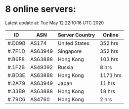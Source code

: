 # 8 online servers:

Latest update at: Tue May 12 22:10:16 UTC 2020

| ID | ASN | Server Country | Online |
| -- | --- | -------------- | ------ |
| #.D09B | AS174 | United States | 352 hrs |
| #.7F1D | AS63949 | Singapore | 352 hrs |
| #.B6F8 | AS63888 | Hong Kong | 103 hrs |
| #.1F2B | AS49392 | Russia | 8 hrs |
| #.BD3E | AS63888 | Hong Kong | 1171 hrs |
| #.2A79 | AS63949 | Japan | 11 hrs |
| #.33B9 | AS63888 | Hong Kong | 18 hrs |
| #.79C6 | AS4760 | Hong Kong | 2 hrs |


